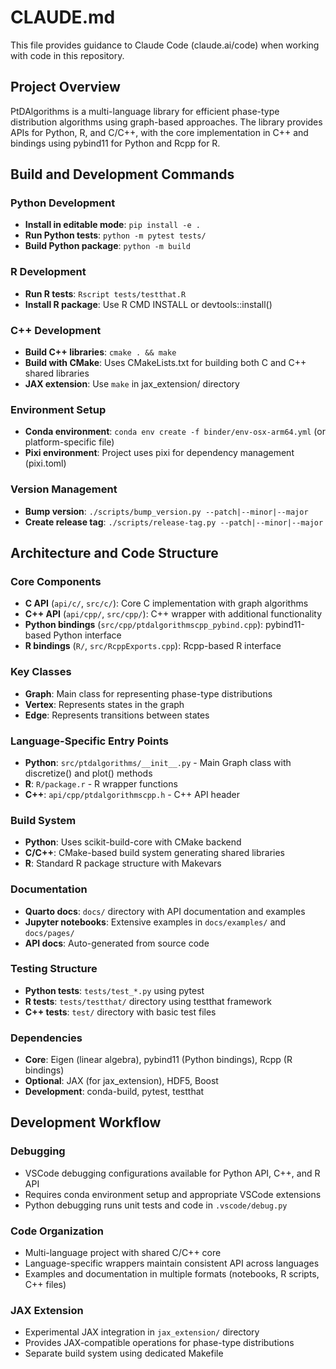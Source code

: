 # CLAUDE.md

This file provides guidance to Claude Code (claude.ai/code) when working with code in this repository.

## Project Overview

PtDAlgorithms is a multi-language library for efficient phase-type distribution algorithms using graph-based approaches. The library provides APIs for Python, R, and C/C++, with the core implementation in C++ and bindings using pybind11 for Python and Rcpp for R.

## Build and Development Commands

### Python Development
- **Install in editable mode**: `pip install -e .`
- **Run Python tests**: `python -m pytest tests/`
- **Build Python package**: `python -m build`

### R Development  
- **Run R tests**: `Rscript tests/testthat.R`
- **Install R package**: Use R CMD INSTALL or devtools::install()

### C++ Development
- **Build C++ libraries**: `cmake . && make`
- **Build with CMake**: Uses CMakeLists.txt for building both C and C++ shared libraries
- **JAX extension**: Use `make` in jax_extension/ directory

### Environment Setup
- **Conda environment**: `conda env create -f binder/env-osx-arm64.yml` (or platform-specific file)
- **Pixi environment**: Project uses pixi for dependency management (pixi.toml)

### Version Management
- **Bump version**: `./scripts/bump_version.py --patch|--minor|--major`
- **Create release tag**: `./scripts/release-tag.py --patch|--minor|--major`

## Architecture and Code Structure

### Core Components
- **C API** (`api/c/`, `src/c/`): Core C implementation with graph algorithms
- **C++ API** (`api/cpp/`, `src/cpp/`): C++ wrapper with additional functionality
- **Python bindings** (`src/cpp/ptdalgorithmscpp_pybind.cpp`): pybind11-based Python interface
- **R bindings** (`R/`, `src/RcppExports.cpp`): Rcpp-based R interface

### Key Classes
- **Graph**: Main class for representing phase-type distributions
- **Vertex**: Represents states in the graph
- **Edge**: Represents transitions between states

### Language-Specific Entry Points
- **Python**: `src/ptdalgorithms/__init__.py` - Main Graph class with discretize() and plot() methods
- **R**: `R/package.r` - R wrapper functions
- **C++**: `api/cpp/ptdalgorithmscpp.h` - C++ API header

### Build System
- **Python**: Uses scikit-build-core with CMake backend
- **C/C++**: CMake-based build system generating shared libraries
- **R**: Standard R package structure with Makevars

### Documentation
- **Quarto docs**: `docs/` directory with API documentation and examples
- **Jupyter notebooks**: Extensive examples in `docs/examples/` and `docs/pages/`
- **API docs**: Auto-generated from source code

### Testing Structure
- **Python tests**: `tests/test_*.py` using pytest
- **R tests**: `tests/testthat/` directory using testthat framework
- **C++ tests**: `test/` directory with basic test files

### Dependencies
- **Core**: Eigen (linear algebra), pybind11 (Python bindings), Rcpp (R bindings)
- **Optional**: JAX (for jax_extension), HDF5, Boost
- **Development**: conda-build, pytest, testthat

## Development Workflow

### Debugging
- VSCode debugging configurations available for Python API, C++, and R API
- Requires conda environment setup and appropriate VSCode extensions
- Python debugging runs unit tests and code in `.vscode/debug.py`

### Code Organization
- Multi-language project with shared C/C++ core
- Language-specific wrappers maintain consistent API across languages
- Examples and documentation in multiple formats (notebooks, R scripts, C++ files)

### JAX Extension
- Experimental JAX integration in `jax_extension/` directory
- Provides JAX-compatible operations for phase-type distributions
- Separate build system using dedicated Makefile